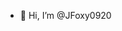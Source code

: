 - 👋 Hi, I’m @JFoxy0920

<!---
JFoxy0920/JFoxy0920 is a ✨ special ✨ repository because its `README.md` (this file) appears on your GitHub profile.
You can click the Preview link to take a look at your changes.
--->
